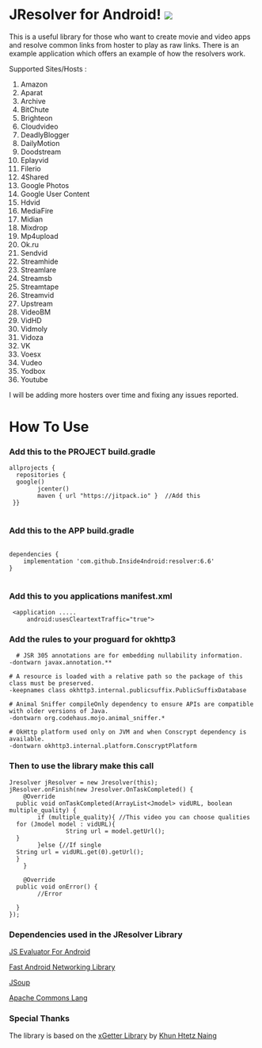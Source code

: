 # JResolver for Android! [![](https://jitpack.io/v/Inside4ndroid/resolver.svg)](https://jitpack.io/#Inside4ndroid/resolver)

This is a useful library for those who want to create movie and video apps and resolve common links from hoster to play as raw links.
There is an example application which offers an example of how the resolvers work.

Supported Sites/Hosts :

1. Amazon
2. Aparat
3. Archive
4. BitChute
5. Brighteon
6. Cloudvideo
7. DeadlyBlogger
8. DailyMotion
9. Doodstream
10. Eplayvid
11. Filerio
12. 4Shared
13. Google Photos
14. Google User Content
15. Hdvid
16. MediaFire
17. Midian
18. Mixdrop
19. Mp4upload
20. Ok.ru
21. Sendvid
22. Streamhide
23. Streamlare
24. Streamsb
25. Streamtape
26. Streamvid
27. Upstream
28. VideoBM
29. VidHD
30. Vidmoly
31. Vidoza
32. VK
33. Voesx
34. Vudeo
35. Yodbox
36. Youtube

I will be adding more hosters over time and fixing any issues reported.

# How To Use

### Add this to the PROJECT build.gradle

<pre>
<code>allprojects {<font></font>
  repositories {  <font></font>
  google()  <font></font>
        jcenter()  <font></font>
        maven { url "https://jitpack.io" }  //Add this<font></font>
 }}<font></font>
</code>
</pre>

### Add this to the APP build.gradle

<pre>
<code>
dependencies {  <font></font>
	implementation 'com.github.Inside4ndroid:resolver:6.6'<font></font>
}<font></font>
</code>
</pre>

### Add this to you applications manifest.xml

<pre><code> &lt;application .....<font></font>
     android:usesCleartextTraffic="true"&gt;<font></font>
</code></pre>

### Add the rules to your proguard for okhttp3

<pre><code>  # JSR 305 annotations are for embedding nullability information.  <font></font>
-dontwarn javax.annotation.**  <font></font>
  <font></font>
# A resource is loaded with a relative path so the package of this class must be preserved.  <font></font>
-keepnames class okhttp3.internal.publicsuffix.PublicSuffixDatabase  <font></font>
  <font></font>
# Animal Sniffer compileOnly dependency to ensure APIs are compatible with older versions of Java.  <font></font>
-dontwarn org.codehaus.mojo.animal_sniffer.*  <font></font>
  <font></font>
# OkHttp platform used only on JVM and when Conscrypt dependency is available.  <font></font>
-dontwarn okhttp3.internal.platform.ConscryptPlatform<font></font>
</code></pre>

### Then to use the library make this call

<pre><code>Jresolver jResolver = new Jresolver(this);  <font></font>
jResolver.onFinish(new Jresolver.OnTaskCompleted() {  <font></font>
    @Override  <font></font>
  public void onTaskCompleted(ArrayList&lt;Jmodel&gt; vidURL, boolean multiple_quality) {  <font></font>
        if (multiple_quality){ //This video you can choose qualities  <font></font>
  for (Jmodel model : vidURL){  <font></font>
                String url = model.getUrl();   <font></font>
  }   <font></font>
        }else {//If single  <font></font>
  String url = vidURL.get(0).getUrl();  <font></font>
  }  <font></font>
    }  <font></font>
  <font></font>
    @Override  <font></font>
  public void onError() {  <font></font>
        //Error  <font></font>
        
  }  <font></font>
});<font></font>
</code></pre>

### Dependencies used in the JResolver Library

<a href="https://github.com/evgenyneu/js-evaluator-for-android">JS Evaluator For Android</a>

<a href="https://github.com/amitshekhariitbhu/Fast-Android-Networking">Fast Android Networking Library</a>

<a href="https://github.com/jhy/jsoup">JSoup</a>

<a href="https://github.com/apache/commons-lang">Apache Commons Lang</a>

### Special Thanks

The library is based on the <a href="https://github.com/KhunHtetzNaing/xGetter">xGetter Library</a> by <a href="https://github.com/KhunHtetzNaing">Khun Htetz Naing</a>
